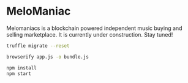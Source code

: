 # MeloManiac
Melomaniacs is a blockchain powered independent music buying and selling marketplace. It is currently under construction. Stay tuned!

```bash
truffle migrate --reset
```
```bash
browserify app.js -o bundle.js
```
```bash
npm install
npm start
```